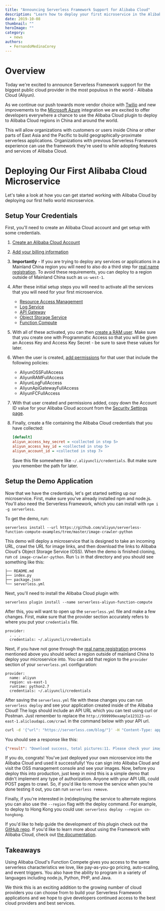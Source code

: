 ```yaml
---
title: "Announcing Serverless Framework Support for Alibaba Cloud"
description: "Learn how to deploy your first microservice in the Alibaba Cloud with the Serverless Framework."
date: 2019-10-08
thumbnail: ""
heroImage: ""
category:
  - news
authors:
  - FernandoMedinaCorey
---
```


# Overview

Today we're excited to announce Serverless Framework support for the biggest public cloud provider in the most populous in the world - Alibaba Cloud (Aliyun). 

As we continue our push towards more vendor choice with [Twilio](https://serverless.com/blog/serverless-and-twilio/) and new improvements to the [Microsoft Azure](https://serverless.com/blog/serverless-azure-functions-v1/) integration we are excited to offer developers everywhere a chance to use the Alibaba Cloud plugin to deploy to Alibaba Cloud regions in China and around the world.

This will allow organizations with customers or users inside China or other parts of East Asia and the Pacific to build geographically-proximate serverless applications. Organizations with previous Serverless Framework experience can use the framework they're used to while adopting features and services of Alibaba Cloud.

# Deploying Our First Alibaba Cloud Microservice

Let's take a look at how you can get started working with Alibaba Cloud by deploying our first hello world microservice.

## Setup Your Credentials

First, you'll need to create an Alibaba Cloud account and get setup with some credentials.

1. [Create an Alibaba Cloud Account](https://alibabacloud.com/help/doc-detail/50482.htm)
2. [Add your billing information](https://www.alibabacloud.com/help/doc-detail/50517.htm)
3. **Importantly** - If you are trying to deploy any services or applications in a Mainland China region you will need to also do a third step for [real name registration](https://www.alibabacloud.com/help/doc-detail/52595.htm). To avoid these requirements, you can deploy to a region outside of Mainland China such as `us-west-1`.
4. After these initial setup steps you will need to activate all the services that you will need for your first microservice.
	- [Resource Access Management](https://www.alibabacloud.com/product/ram)
	- [Log Service](https://www.alibabacloud.com/product/log-service)
	- [API Gateway](https://www.alibabacloud.com/product/api-gateway)
	- [Object Storage Service](https://www.alibabacloud.com/product/oss)
	- [Function Compute](https://www.alibabacloud.com/products/function-compute)

5. With all of these activated, you can then [create a RAM user](https://www.alibabacloud.com/help/doc-detail/28637.htm). Make sure that you create one with Programmatic Access so that you will be given an Access Key and Access Key Secret - be sure to save these values for later.
6. When the user is created, [add permissions](https://www.alibabacloud.com/help/doc-detail/28653.htm) for that user that include the following policies:
	- AliyunOSSFullAccess
	- AliyunRAMFullAccess
	- AliyunLogFullAccess
	- AliyunApiGatewayFullAccess
	- AliyunFCFullAccess
7. With that user created and permissions added, copy down the Account ID value for your Alibaba Cloud account from the [Security Settings page](https://account.console.aliyun.com/#/secure).
8. Finally, create a file containing the Alibaba Cloud credentials that you have collected:
	```ini
	[default]
	aliyun_access_key_secret = <collected in step 5>
	aliyun_access_key_id = <collected in step 5>
	aliyun_account_id = <collected in step 7>
	```
	Save this file somewhere like `~/.aliyuncli/credentials`. But make sure you remember the path for later.

## Setup the Demo Application

Now that we have the credentials, let's get started setting up our microservice. First, make sure you've already installed npm and node.js. You'll also need the Serverless Framework, which you can install with `npm i -g serverless`. 

To get the demo, run: 

`serverless install --url https://github.com/aliyun/serverless-function-compute-examples/tree/master/image-crawler-python`

This demo will deploy a microservice that is designed to take an incoming URL, crawl the URL for image links, and then download the links to Alibaba Cloud's Object Storage Service (OSS). When the demo is finished cloning, run `cd image-crawler-python`. Run `ls` in that directory and you should see something like this:

```
├── README.md
├── index.py
├── package.json
└── serverless.yml
```

Next, you'll need to install the Alibaba Cloud plugin with:

`serverless plugin install --name serverless-aliyun-function-compute`

After this, you will want to open up the `serverless.yml` file and make a few changes. First, make sure that the provider section accurately refers to where you put your `credentials` file.
```
provider:
  . . .
  credentials: ~/.aliyuncli/credentials
```

Next, if you have not gone through the [real name registration](https://www.alibabacloud.com/help/doc-detail/52595.htm) process mentioned above you should select a region outside of mainland China to deploy your microservice into. You can add that region to the `provider` section of your `serverless.yml` configuration:

```
provider:
  name: aliyun
  region: us-east-1
  runtime: python2.7
  credentials: ~/.aliyuncli/credentials
```

After saving the `serverless.yml` file with these changes you can run `serverless deploy` and see your application created inside of the Alibaba Cloud! The logs should include an API URL which you can test using curl or Postman. Just remember to replace the `http://999999example123123-us-east-1.alicloudapi.com/crawl` in the command below with your API url. 

```bash
curl -d '{"url": "https://serverless.com/blog/"}' -H "Content-Type: application/json" -X POST http://999999example123123-us-east-1.alicloudapi.com/crawl
```

You should see a response like this:
```json
{"result": "Download success, total pictures:11. Please check your images here: https://oss.console.aliyun.com/bucket/oss-us-east-1/sls-5111111111112222-us-east-1/object"}
```

If you do, congrats! You've just deployed your own microservice into the Alibaba Cloud and used it successfully! You can sign into Alibaba Cloud and visit the OSS management console and see your images. Now, before you deploy this into production, just keep in mind this is a simple demo that didn't implement any type of authorization. Anyone with your API URL could POST pages to crawl. So, if you'd like to remove the service when you're done testing it out, you can run `serverless remove`. 

Finally, if you're interested in (re)deploying the service to alternate regions you can also use the `--region` flag with the deploy command. For example, to deploy to Hong Kong you could use: `serverless deploy --region cn-hongkong`.

If you'd like to help guide the development of this plugin check out the [GitHub repo](https://github.com/aliyun/serverless-aliyun-function-compute). If you'd like to learn more about using the Framework with Alibaba Cloud, check out [the documentation](https://serverless.com/framework/docs/providers/alibaba-cloud/events/). 

## Takeaways

Using Alibaba Cloud's Function Compete gives you access to the same serverless characteristics we love, like pay-as-you-go pricing, auto-scaling, and event triggers. You also have the ability to program in a variety of languages including node.js, Python, PHP, and Java. 

We think this is an exciting addition to the growing number of cloud providers you can choose from to build your Serverless Framework applications and we hope to give developers continued access to the best cloud providers and best services.
